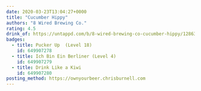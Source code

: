 ```yaml
---
date: 2020-03-23T13:04:27+0000
title: "Cucumber Hippy"
authors: "8 Wired Brewing Co."
rating: 4.5
drink_of: https://untappd.com/b/8-wired-brewing-co-cucumber-hippy/1286325
badges:
  - title: Pucker Up  (Level 18)
    id: 649907278
  - title: Ich Bin Ein Berliner (Level 4)
    id: 649907279
  - title: Drink Like a Kiwi
    id: 649907280
posting_method: https://ownyourbeer.chrisburnell.com
---
```

